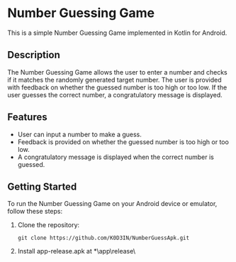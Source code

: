 # Number Guessing Game

This is a simple Number Guessing Game implemented in Kotlin for Android.

## Description

The Number Guessing Game allows the user to enter a number and checks if it matches the randomly generated target number. The user is provided with feedback on whether the guessed number is too high or too low. If the user guesses the correct number, a congratulatory message is displayed.

## Features

- User can input a number to make a guess.
- Feedback is provided on whether the guessed number is too high or too low.
- A congratulatory message is displayed when the correct number is guessed.



## Getting Started

To run the Number Guessing Game on your Android device or emulator, follow these steps:

1. Clone the repository:

   ```shell
   git clone https://github.com/K0D3IN/NumberGuessApk.git
   ```
2. Install app-release.apk at *\app\release\
